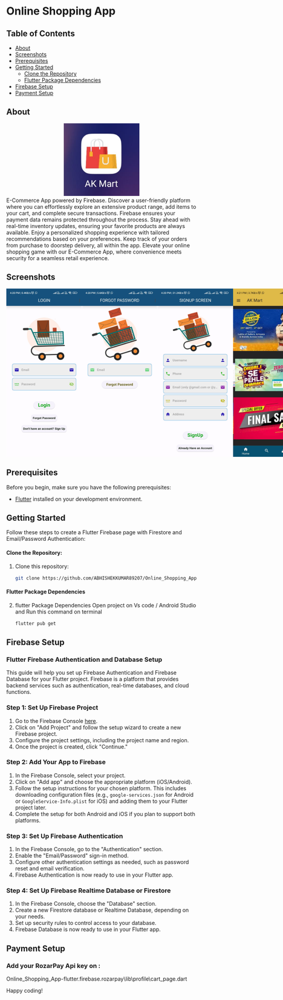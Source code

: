 # Online Shopping App


## Table of Contents

- [About](#about)
- [Screenshots](#screenshots)
- [Prerequisites](#prerequisites)
- [Getting Started](#getting-started)
  - [Clone the Repository](#clone-the-repository)
  - [Flutter Package Dependencies](#flutter-package-dependencies)
- [Firebase Setup](#firebase-setup)
- [Payment Setup](#payment-setup)

## About

<div align="center">
  <img src="img/logo.jpeg" alt="Image Description" width="200">
  
</div>
E-Commerce App powered by Firebase. Discover a user-friendly platform where you can effortlessly explore an extensive product range, add items to your cart, and complete secure transactions. Firebase ensures your payment data remains protected throughout the process. Stay ahead with real-time inventory updates, ensuring your favorite products are always available. Enjoy a personalized shopping experience with tailored recommendations based on your preferences. Keep track of your orders from purchase to doorstep delivery, all within the app. Elevate your online shopping game with our E-Commerce App, where convenience meets security for a seamless retail experience.

## Screenshots

<div style="display: flex; justify-content: space-between;">
   <img src="img/ak1.jpg" width="200">
   <img src="img/ak2.jpg" width="200">
   <img src="img/ak3.jpg" width="200">
   <img src="img/ak4.jpg" width="200">
   <img src="img/ak5.jpg" width="200">
   <img src="img/ak6.jpg" width="200">
   <img src="img/ak7.jpg" width="200">
   <img src="img/ak8.jpg" width="200">
   <img src="img/ak9.jpg" width="200">
   <img src="img/ak10.jpg" width="200">
   <img src="img/ak11.jpg" width="200">
   <img src="img/ak12.jpg" width="200">
   <img src="img/ak13.jpg" width="200">
   <img src="img/ak14.jpg" width="200">
  <img src="img/ak15.jpg" width="200">
</div>

## Prerequisites

Before you begin, make sure you have the following prerequisites:

- [Flutter](https://flutter.dev/) installed on your development environment.

## Getting Started

Follow these steps to create a Flutter Firebase page with Firestore and Email/Password Authentication:

#### Clone the Repository:

1. Clone this repository:

   ```bash
   git clone https://github.com/ABHISHEKKUMAR89207/Online_Shopping_App-flutter.firebase.rozarpay.git
   ```

#### Flutter Package Dependencies

2. flutter Package Dependencies
   Open project on Vs code / Android Studio and Run this command on terminal
   ```bash
   flutter pub get
   ```

## Firebase Setup

### Flutter Firebase Authentication and Database Setup

This guide will help you set up Firebase Authentication and Firebase Database for your Flutter project. Firebase is a platform that provides backend services such as authentication, real-time databases, and cloud functions.

### Step 1: Set Up Firebase Project

1. Go to the Firebase Console [here](https://console.firebase.google.com/).
2. Click on "Add Project" and follow the setup wizard to create a new Firebase project.
3. Configure the project settings, including the project name and region.
4. Once the project is created, click "Continue."

### Step 2: Add Your App to Firebase

1. In the Firebase Console, select your project.
2. Click on "Add app" and choose the appropriate platform (iOS/Android).
3. Follow the setup instructions for your chosen platform. This includes downloading configuration files (e.g., `google-services.json` for Android or `GoogleService-Info.plist` for iOS) and adding them to your Flutter project later.
4. Complete the setup for both Android and iOS if you plan to support both platforms.

### Step 3: Set Up Firebase Authentication

1. In the Firebase Console, go to the "Authentication" section.
2. Enable the "Email/Password" sign-in method.
3. Configure other authentication settings as needed, such as password reset and email verification.
4. Firebase Authentication is now ready to use in your Flutter app.

### Step 4: Set Up Firebase Realtime Database or Firestore

1. In the Firebase Console, choose the "Database" section.
2. Create a new Firestore database or Realtime Database, depending on your needs.
3. Set up security rules to control access to your database.
4. Firebase Database is now ready to use in your Flutter app.

## Payment Setup

### Add your RozarPay Api key on :

Online_Shopping_App-flutter.firebase.rozarpay\lib\profile\cart_page.dart

Happy coding!
